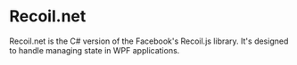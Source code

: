 # Recoil.net
Recoil.net is the C# version of the Facebook's Recoil.js library. It's designed to handle managing state in WPF applications.
